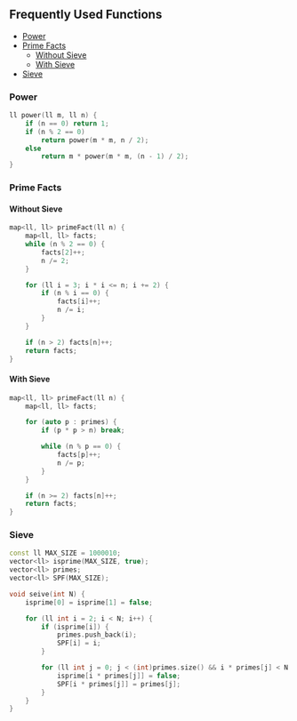 ## Frequently Used Functions

- [Power](#power)
- [Prime Facts](#prime-facts)
  * [Without Sieve](#without-sieve)
  * [With Sieve](#with-sieve)
- [Sieve](#sieve)


### Power
```cpp
ll power(ll m, ll n) {
    if (n == 0) return 1;
    if (n % 2 == 0)
        return power(m * m, n / 2);
    else
        return m * power(m * m, (n - 1) / 2);
}
```

### Prime Facts
#### Without Sieve
```cpp
map<ll, ll> primeFact(ll n) {
    map<ll, ll> facts;
    while (n % 2 == 0) {
        facts[2]++;
        n /= 2;
    }

    for (ll i = 3; i * i <= n; i += 2) {
        if (n % i == 0) {
            facts[i]++;
            n /= i;
        }
    }

    if (n > 2) facts[n]++;
    return facts;
}
```

#### With Sieve
```cpp
map<ll, ll> primeFact(ll n) {
    map<ll, ll> facts;

    for (auto p : primes) {
        if (p * p > n) break;

        while (n % p == 0) {
            facts[p]++;
            n /= p;
        }
    }

    if (n >= 2) facts[n]++;
    return facts;
}
```

### Sieve
```cpp
const ll MAX_SIZE = 1000010;
vector<ll> isprime(MAX_SIZE, true);
vector<ll> primes;
vector<ll> SPF(MAX_SIZE);

void seive(int N) {
    isprime[0] = isprime[1] = false;

    for (ll int i = 2; i < N; i++) {
        if (isprime[i]) {
            primes.push_back(i);
            SPF[i] = i;
        }

        for (ll int j = 0; j < (int)primes.size() && i * primes[j] < N && primes[j] <= SPF[i]; j++) {
            isprime[i * primes[j]] = false;
            SPF[i * primes[j]] = primes[j];
        }
    }
}
```
